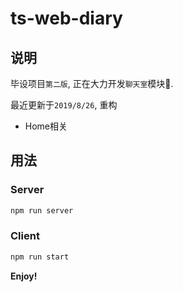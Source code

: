 # ts-web-diary

## 说明

毕设项目`第二版`,  正在大力开发`聊天室`模块🚧.

最近更新于`2019/8/26`, 重构

- Home相关

## 用法

### Server

```bash
npm run server
```

### Client

```bash
npm run start
```

**Enjoy!**